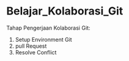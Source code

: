 # Belajar_Kolaborasi_Git
Tahap Pengerjaan Kolaborasi Git:
1. Setup Environment Git
2. pull Request
3. Resolve Conflict